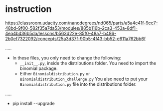 # instruction
https://classroom.udacity.com/nanodegrees/nd065/parts/a5a4c41f-9cc7-48bd-9f00-582f35a7da53/modules/885b116b-2ca3-453a-8df1-4ea4b436b5da/lessons/b563d22e-85f0-48a7-b486-2b0ef7322092/concepts/25a3d37f-90b5-4f43-bb52-e611a762bb6f

.....

- In these files, you only need to change the following:
    - `__init__.py`, inside the distributions folder. You need to import the binomial package.
    - Either `Binomialdistribution.py` or `Binomialdistribution_challenge.py` You also need to put your `Binomialdistribution.py` file into the distributions folder.

.....

- pip install --upgrade 